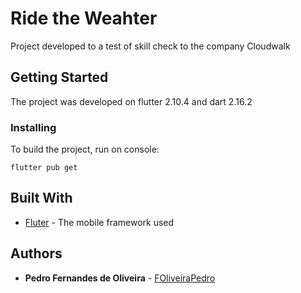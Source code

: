 # Ride the Weahter

Project developed to a test of skill check to the company Cloudwalk

## Getting Started

The project was developed on flutter 2.10.4 and dart 2.16.2

### Installing

To build the project, run on console:

```
flutter pub get
```

## Built With

* [Fluter](https://flutter.dev) - The mobile framework used

## Authors

* **Pedro Fernandes de Oliveira** - [FOliveiraPedro](https://https://github.com/FOliveiraPedro)
